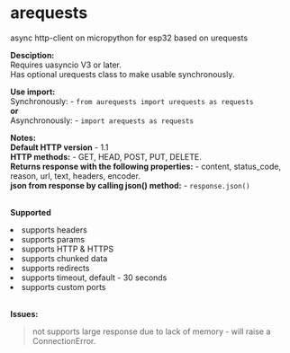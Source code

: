 # arequests
async http-client on micropython for esp32 based on urequests

**Desciption:**
<br>Requires uasyncio V3 or later.
<br>Has optional urequests class to make usable synchronously.


**Use import:**
<br>Synchronously: - ```from aurequests import urequests as requests```
<br>**or**
<br>Asynchronously: - ```import arequests as requests```

**Notes:**
<br>**Default HTTP version** - 1.1
<br>**HTTP methods:** - GET, HEAD, POST, PUT, DELETE.
<br>**Returns response with the following properties:** - content, status_code, reason, url, text, headers, encoder.
<br>**json from response by calling json() method:** - ```response.json()```

<br>**Supported**
<li>supports headers</li>
<li>supports params</li>
<li>supports HTTP & HTTPS</li>
<li>supports сhunked data</li>
<li>supports redirects</li>
<li>supports timeout, default - 30 seconds</li>
<li>supports custom ports</li>

<br>**Issues:**
> not supports large  response due to lack of memory - will raise a ConnectionError.
